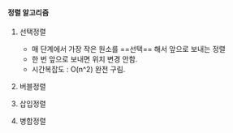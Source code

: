 #### 정렬 알고리즘
1. 선택정렬
	- 매 단계에서 가장 작은 원소를 ==선택== 해서 앞으로 보내는 정렬
	- 한 번 앞으로 보내면 위치 변경 안함.
	- 시간복잡도 :  O(n^2) 완전 구림.


2. 버블정렬

3. 삽입정렬

4. 병합정렬

